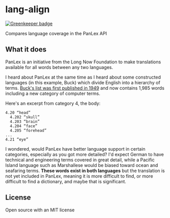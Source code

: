 # lang-align

[![Greenkeeper badge](https://badges.greenkeeper.io/mapmeld/panlex-lang-align.svg)](https://greenkeeper.io/)

Compares language coverage in the PanLex API

## What it does

PanLex is an initiative from the Long Now Foundation to make translations available for all words
between any two languages.

I heard about PanLex at the same time as I heard about some constructed languages (in this example, Buck) which divide English into a hierarchy of terms. <a href="http://cals.conlang.org/word/list/">Buck's list was first published in 1949</a> and now
contains 1,985 words including a new category of computer terms.

Here's an excerpt from category 4, the body:

```
4.20 “head”
  4.202 “skull”
  4.203 “brain”
  4.204 “face”
  4.205 “forehead”
...
4.21 “eye”
```

I wondered, would PanLex have better language support in certain categories, especially as you got more detailed? I'd expect German to have technical and engineering terms covered in great detail, while a Pacific Island language such as Marshallese would be biased toward ocean and seafaring terms. **These words exist in both languages** but the translation is not yet included in PanLex, meaning it is more difficult to find, or more difficult to find a dictionary, and maybe that is significant.

## License

Open source with an MIT license
